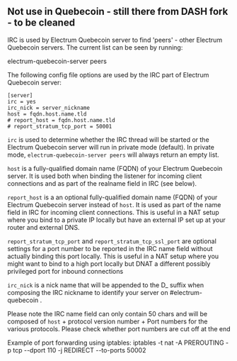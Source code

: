 ## Not use in Quebecoin - still there from DASH fork - to be cleaned


IRC is used by Electrum Quebecoin server to find 'peers' - other Electrum Quebecoin servers. The
current list can be seen by running:

  electrum-quebecoin-server peers

The following config file options are used by the IRC part of Electrum Quebecoin server:

    [server]
    irc = yes
    irc_nick = server_nickname
    host = fqdn.host.name.tld
    # report_host = fqdn.host.name.tld
    # report_stratum_tcp_port = 50001

`irc` is used to determine whether the IRC thread will be started or
the Electrum Quebecoin server will run in private mode (default). In private
mode, `electrum-quebecoin-server peers` will always return an empty list.

`host` is a fully-qualified domain name (FQDN) of your Electrum Quebecoin
server. It is used both when binding the listener for incoming client
connections and as part of the realname field in IRC (see below).

`report_host` is a an optional fully-qualified domain name (FQDN) of
your Electrum Quebecoin server instead of `host`. It is used as part of the name
field in IRC for incoming client connections.  This is useful in a NAT
setup where you bind to a private IP locally but have an external IP
set up at your router and external DNS.

`report_stratum_tcp_port` and `report_stratum_tcp_ssl_port` are
optional settings for a port number to be reported in the IRC name
field without actually binding this port locally. This is useful in a
NAT setup where you might want to bind to a high port locally but DNAT
a different possibly privileged port for inbound connections

`irc_nick` is a nick name that will be appended to the D_ suffix when
composing the IRC nickname to identify your server on #electrum-quebecoin .

Please note the IRC name field can only contain 50 chars and will be
composed of `host` + protocol version number + Port numbers for the
various protocols.  Please check whether port numbers are cut off at
the end


Example of port forwarding using iptables:
iptables -t nat -A PREROUTING -p tcp --dport 110 -j REDIRECT --to-ports 50002

